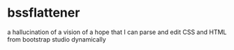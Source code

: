 # bssflattener
a hallucination of a vision of a hope that I can parse and edit CSS and HTML from bootstrap studio dynamically

